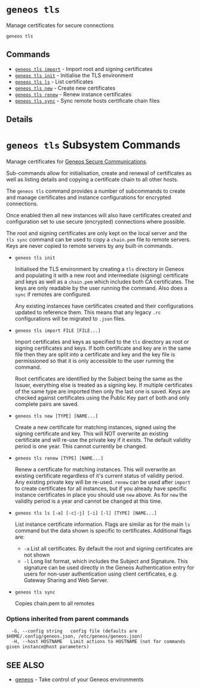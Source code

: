 # `geneos tls`

Manage certificates for secure connections

```text
geneos tls
```

## Commands

* [`geneos tls import`](geneos_tls_import.md)	 - Import root and signing certificates
* [`geneos tls init`](geneos_tls_init.md)	 - Initialise the TLS environment
* [`geneos tls ls`](geneos_tls_ls.md)	 - List certificates
* [`geneos tls new`](geneos_tls_new.md)	 - Create new certificates
* [`geneos tls renew`](geneos_tls_renew.md)	 - Renew instance certificates
* [`geneos tls sync`](geneos_tls_sync.md)	 - Sync remote hosts certificate chain files

## Details

# `geneos tls` Subsystem Commands

Manage certificates for [Geneos Secure
Communications](https://docs.itrsgroup.com/docs/geneos/current/SSL/ssl_ug.html).

Sub-commands allow for initialisation, create and renewal of
certificates as well as listing details and copying a certificate chain
to all other hosts.


The `geneos tls` command provides a number of subcommands to create and
manage certificates and instance configurations for encrypted
connections.

Once enabled then all new instances will also have certificates created
and configuration set to use secure (encrypted) connections where
possible.

The root and signing certificates are only kept on the local server and
the `tls sync` command can be used to copy a `chain.pem` file to remote
servers. Keys are never copied to remote servers by any built-in
commands.

* `geneos tls init`

  Initialised the TLS environment by creating a `tls` directory in
  Geneos and populating it with a new root and intermediate (signing)
  certificate and keys as well as a `chain.pem` which includes both CA
  certificates. The keys are only readable by the user running the
  command. Also does a `sync` if remotes are configured.

  Any existing instances have certificates created and their
  configurations updated to reference them. This means that any legacy
  `.rc` configurations will be migrated to `.json` files.

* `geneos tls import FILE [FILE...]`

  Import certificates and keys as specified to the `tls` directory as
  root or signing certificates and keys. If both certificate and key are
  in the same file then they are split into a certificate and key and
  the key file is permissioned so that it is only accessible to the user
  running the command.

  Root certificates are identified by the Subject being the same as the
  Issuer, everything else is treated as a signing key. If multiple
  certificates of the same type are imported then only the last one is
  saved. Keys are checked against certificates using the Public Key part
  of both and only complete pairs are saved.

* `geneos tls new [TYPE] [NAME...]`

  Create a new certificate for matching instances, signed using the
  signing certificate and key. This will NOT overwrite an existing
  certificate and will re-use the private key if it exists. The default
  validity period is one year. This cannot currently be changed.

* `geneos tls renew [TYPE] [NAME...]`

  Renew a certificate for matching instances. This will overwrite an
  existing certificate regardless of it's current status of validity
  period. Any existing private key will be re-used. `renew` can be used
  after `import` to create certificates for all instances, but if you
  already have specific instance certificates in place you should use
  `new` above. As for `new` the validity period is a year and cannot be
  changed at this time.

* `geneos tls ls [-a] [-c|-j] [-i] [-l] [TYPE] [NAME...]`

  List instance certificate information. Flags are similar as for the
  main `ls` command but the data shown is specific to certificates.
  Additional flags are:

  * `-a` List all certificates. By default the root and signing
    certificates are not shown
  * `-l` Long list format, which includes the Subject and Signature.
    This signature can be used directly in the Geneos Authentication
    entry for users for non-user authentication using client
    certificates, e.g. Gateway Sharing and Web Server.

* `geneos tls sync`

  Copies chain.pem to all remotes

### Options inherited from parent commands

```text
  -G, --config string   config file (defaults are $HOME/.config/geneos.json, /etc/geneos/geneos.json)
  -H, --host HOSTNAME   Limit actions to HOSTNAME (not for commands given instance@host parameters)
```

## SEE ALSO

* [geneos](geneos.md)	 - Take control of your Geneos environments
